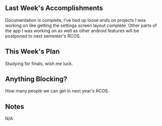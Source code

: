 ## Last Week's Accomplishments

Documentation is complete, I've tied up loose ends on projects I was working on like 
getting the settings screen layout complete. Other parts of the app I was working on 
as well as other android features will be postponed to next semester's RCOS.

## This Week's Plan

Studying for finals, wish me luck.

## Anything Blocking?

How many people we can get in next year's RCOS.

## Notes

N/A
